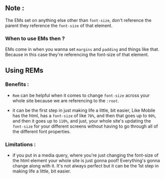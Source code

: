 ## Note :

The EMs set on anything else other than `font-size`, don't reference the parent they reference the `font-size` of that element.

### When to use EMs then ?

EMs come in when you wanna set `margins` and `padding` and things like that. Because in this case they're referencing the font-size of that element.

## Using REMs

### Benefits :

- `Rem` can be helpful when it comes to change `font-size` across your whole site because we are referencing to the `:root`.

- it can be the first step in just making life a little, bit easier, Like Mobile has the html, has a `font-size` of like `70%`, and then that goes up to `90%`, and then it goes up to `110%`, and just, your whole site's updating the `font-size` for your different screens without having to go through all of the different font properties.

### Limitations :

- if you put in a media query, where you're just changing the font-size of the html element your whole site is just gonna poof! Everything's gonna change along with it. It's not always perfect but it can be the 1st step in making life a little, bit easier.
